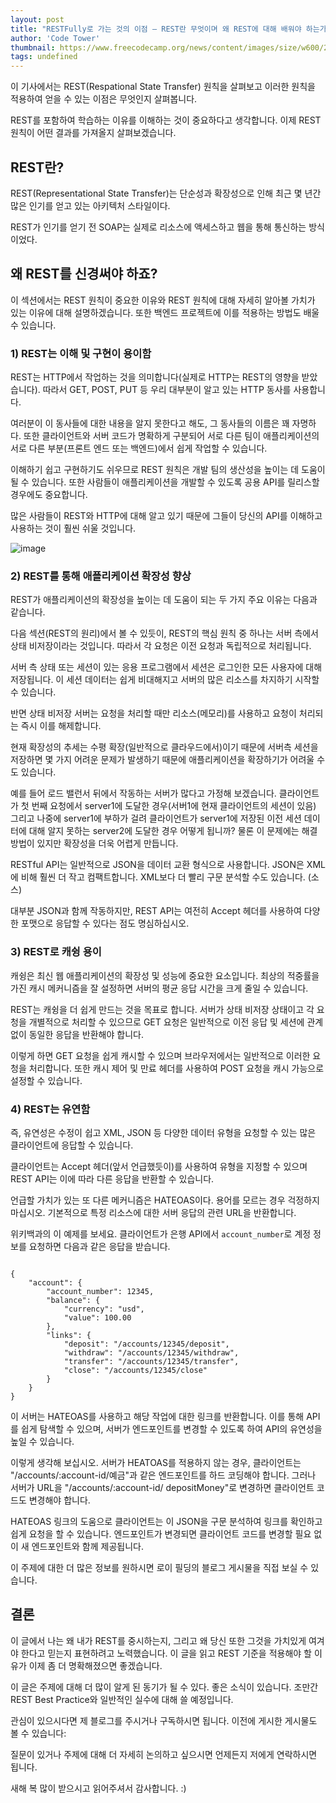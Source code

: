 ```yaml
---
layout: post
title: "RESTFully로 가는 것의 이점 – REST란 무엇이며 왜 REST에 대해 배워야 하는가"
author: 'Code Tower'
thumbnail: https://www.freecodecamp.org/news/content/images/size/w600/2020/12/1_sPLooWMag11pjZnzYXIQCA.png
tags: undefined
---
```



이 기사에서는 REST(Respational State Transfer) 원칙을 살펴보고 이러한 원칙을 적용하여 얻을 수 있는 이점은 무엇인지 살펴봅니다.

REST를 포함하여 학습하는 이유를 이해하는 것이 중요하다고 생각합니다. 이제 REST 원칙이 어떤 결과를 가져올지 살펴보겠습니다.

## REST란?

REST(Representational State Transfer)는 단순성과 확장성으로 인해 최근 몇 년간 많은 인기를 얻고 있는 아키텍처 스타일이다.

REST가 인기를 얻기 전 SOAP는 실제로 리소스에 액세스하고 웹을 통해 통신하는 방식이었다.

## 왜 REST를 신경써야 하죠?

이 섹션에서는 REST 원칙이 중요한 이유와 REST 원칙에 대해 자세히 알아볼 가치가 있는 이유에 대해 설명하겠습니다. 또한 백엔드 프로젝트에 이를 적용하는 방법도 배울 수 있습니다.

### 1) REST는 이해 및 구현이 용이함

REST는 HTTP에서 작업하는 것을 의미합니다(실제로 HTTP는 REST의 영향을 받았습니다). 따라서 GET, POST, PUT 등 우리 대부분이 알고 있는 HTTP 동사를 사용합니다.

여러분이 이 동사들에 대한 내용을 알지 못한다고 해도, 그 동사들의 이름은 꽤 자명하다. 또한 클라이언트와 서버 코드가 명확하게 구분되어 서로 다른 팀이 애플리케이션의 서로 다른 부분(프론트 엔드 또는 백엔드)에서 쉽게 작업할 수 있습니다.

이해하기 쉽고 구현하기도 쉬우므로 REST 원칙은 개발 팀의 생산성을 높이는 데 도움이 될 수 있습니다. 또한 사람들이 애플리케이션을 개발할 수 있도록 공용 API를 릴리스할 경우에도 중요합니다.

많은 사람들이 REST와 HTTP에 대해 알고 있기 때문에 그들이 당신의 API를 이해하고 사용하는 것이 훨씬 쉬울 것입니다.

![image](https://ucarecdn.com/f9a4640d-ba7f-4f85-82eb-901a56362a9a/)

### 2) REST를 통해 애플리케이션 확장성 향상

REST가 애플리케이션의 확장성을 높이는 데 도움이 되는 두 가지 주요 이유는 다음과 같습니다.

다음 섹션(REST의 원리)에서 볼 수 있듯이, REST의 핵심 원칙 중 하나는 서버 측에서 상태 비저장이라는 것입니다. 따라서 각 요청은 이전 요청과 독립적으로 처리됩니다.

서버 측 상태 또는 세션이 있는 응용 프로그램에서 세션은 로그인한 모든 사용자에 대해 저장됩니다. 이 세션 데이터는 쉽게 비대해지고 서버의 많은 리소스를 차지하기 시작할 수 있습니다.

반면 상태 비저장 서버는 요청을 처리할 때만 리소스(메모리)를 사용하고 요청이 처리되는 즉시 이를 해제합니다.

현재 확장성의 추세는 수평 확장(일반적으로 클라우드에서)이기 때문에 서버측 세션을 저장하면 몇 가지 어려운 문제가 발생하기 때문에 애플리케이션을 확장하기가 어려울 수도 있습니다.

예를 들어 로드 밸런서 뒤에서 작동하는 서버가 많다고 가정해 보겠습니다. 클라이언트가 첫 번째 요청에서 server1에 도달한 경우(서버1에 현재 클라이언트의 세션이 있음) 그리고 나중에 server1에 부하가 걸려 클라이언트가 server1에 저장된 이전 세션 데이터에 대해 알지 못하는 server2에 도달한 경우 어떻게 됩니까? 물론 이 문제에는 해결 방법이 있지만 확장성을 더욱 어렵게 만듭니다.

RESTful API는 일반적으로 JSON을 데이터 교환 형식으로 사용합니다. JSON은 XML에 비해 훨씬 더 작고 컴팩트합니다. XML보다 더 빨리 구문 분석할 수도 있습니다. (소스)

대부분 JSON과 함께 작동하지만, REST API는 여전히 Accept 헤더를 사용하여 다양한 포맷으로 응답할 수 있다는 점도 명심하십시오.

### 3) REST로 캐슁 용이

캐슁은 최신 웹 애플리케이션의 확장성 및 성능에 중요한 요소입니다. 최상의 적중률을 가진 캐시 메커니즘을 잘 설정하면 서버의 평균 응답 시간을 크게 줄일 수 있습니다.

REST는 캐슁을 더 쉽게 만드는 것을 목표로 합니다. 서버가 상태 비저장 상태이고 각 요청을 개별적으로 처리할 수 있으므로 GET 요청은 일반적으로 이전 응답 및 세션에 관계없이 동일한 응답을 반환해야 합니다.

이렇게 하면 GET 요청을 쉽게 캐시할 수 있으며 브라우저에서는 일반적으로 이러한 요청을 처리합니다. 또한 캐시 제어 및 만료 헤더를 사용하여 POST 요청을 캐시 가능으로 설정할 수 있습니다.

### 4) REST는 유연함

즉, 유연성은 수정이 쉽고 XML, JSON 등 다양한 데이터 유형을 요청할 수 있는 많은 클라이언트에 응답할 수 있습니다.

클라이언트는 Accept 헤더(앞서 언급했듯이)를 사용하여 유형을 지정할 수 있으며 REST API는 이에 따라 다른 응답을 반환할 수 있습니다.

언급할 가치가 있는 또 다른 메커니즘은 HATEOAS이다. 용어를 모르는 경우 걱정하지 마십시오. 기본적으로 특정 리소스에 대한 서버 응답의 관련 URL을 반환합니다.

위키백과의 이 예제를 보세요. 클라이언트가 은행 API에서 `account_number`로 계정 정보를 요청하면 다음과 같은 응답을 받습니다.

```undefined

{
    "account": {
        "account_number": 12345,
        "balance": {
            "currency": "usd",
            "value": 100.00
        },
        "links": {
            "deposit": "/accounts/12345/deposit",
            "withdraw": "/accounts/12345/withdraw",
            "transfer": "/accounts/12345/transfer",
            "close": "/accounts/12345/close"
        }
    }
}
```

이 서버는 HATEOAS를 사용하고 해당 작업에 대한 링크를 반환합니다. 이를 통해 API를 쉽게 탐색할 수 있으며, 서버가 엔드포인트를 변경할 수 있도록 하여 API의 유연성을 높일 수 있습니다.

이렇게 생각해 보십시오. 서버가 HEATOAS를 적용하지 않는 경우, 클라이언트는 "/accounts/:account-id/예금"과 같은 엔드포인트를 하드 코딩해야 합니다. 그러나 서버가 URL을 "/accounts/:account-id/ depositMoney"로 변경하면 클라이언트 코드도 변경해야 합니다.

HATEOAS 링크의 도움으로 클라이언트는 이 JSON을 구문 분석하여 링크를 확인하고 쉽게 요청을 할 수 있습니다. 엔드포인트가 변경되면 클라이언트 코드를 변경할 필요 없이 새 엔드포인트와 함께 제공됩니다.

이 주제에 대한 더 많은 정보를 원하시면 로이 필딩의 블로그 게시물을 직접 보실 수 있습니다.

## 결론

이 글에서 나는 왜 내가 REST를 중시하는지, 그리고 왜 당신 또한 그것을 가치있게 여겨야 한다고 믿는지 표현하려고 노력했습니다. 이 글을 읽고 REST 기준을 적용해야 할 이유가 이제 좀 더 명확해졌으면 좋겠습니다.

이 글은 주제에 대해 더 많이 알게 된 동기가 될 수 있다. 좋은 소식이 있습니다. 조만간 REST Best Practice와 일반적인 실수에 대해 쓸 예정입니다.

관심이 있으시다면 제 블로그를 주시거나 구독하시면 됩니다. 이전에 게시한 게시물도 볼 수 있습니다:

질문이 있거나 주제에 대해 더 자세히 논의하고 싶으시면 언제든지 저에게 연락하시면 됩니다.

새해 복 많이 받으시고 읽어주셔서 감사합니다. :)